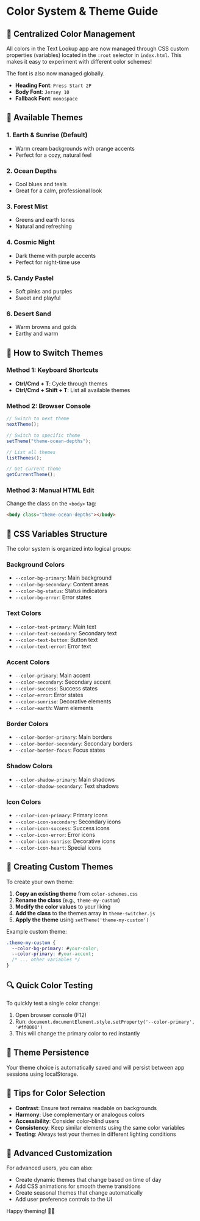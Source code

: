 # Color System & Theme Guide

## 🎨 Centralized Color Management

All colors in the Text Lookup app are now managed through CSS custom properties (variables) located in the `:root` selector in `index.html`. This makes it easy to experiment with different color schemes!

The font is also now managed globally.

- **Heading Font**: `Press Start 2P`
- **Body Font**: `Jersey 10`
- **Fallback Font**: `monospace`

## 🌈 Available Themes

### 1. **Earth & Sunrise** (Default)

- Warm cream backgrounds with orange accents
- Perfect for a cozy, natural feel

### 2. **Ocean Depths**

- Cool blues and teals
- Great for a calm, professional look

### 3. **Forest Mist**

- Greens and earth tones
- Natural and refreshing

### 4. **Cosmic Night**

- Dark theme with purple accents
- Perfect for night-time use

### 5. **Candy Pastel**

- Soft pinks and purples
- Sweet and playful

### 6. **Desert Sand**

- Warm browns and golds
- Earthy and warm

## 🔧 How to Switch Themes

### Method 1: Keyboard Shortcuts

- **Ctrl/Cmd + T**: Cycle through themes
- **Ctrl/Cmd + Shift + T**: List all available themes

### Method 2: Browser Console

```javascript
// Switch to next theme
nextTheme();

// Switch to specific theme
setTheme("theme-ocean-depths");

// List all themes
listThemes();

// Get current theme
getCurrentTheme();
```

### Method 3: Manual HTML Edit

Change the class on the `<body>` tag:

```html
<body class="theme-ocean-depths"></body>
```

## 🎯 CSS Variables Structure

The color system is organized into logical groups:

### Background Colors

- `--color-bg-primary`: Main background
- `--color-bg-secondary`: Content areas
- `--color-bg-status`: Status indicators
- `--color-bg-error`: Error states

### Text Colors

- `--color-text-primary`: Main text
- `--color-text-secondary`: Secondary text
- `--color-text-button`: Button text
- `--color-text-error`: Error text

### Accent Colors

- `--color-primary`: Main accent
- `--color-secondary`: Secondary accent
- `--color-success`: Success states
- `--color-error`: Error states
- `--color-sunrise`: Decorative elements
- `--color-earth`: Warm elements

### Border Colors

- `--color-border-primary`: Main borders
- `--color-border-secondary`: Secondary borders
- `--color-border-focus`: Focus states

### Shadow Colors

- `--color-shadow-primary`: Main shadows
- `--color-shadow-secondary`: Text shadows

### Icon Colors

- `--color-icon-primary`: Primary icons
- `--color-icon-secondary`: Secondary icons
- `--color-icon-success`: Success icons
- `--color-icon-error`: Error icons
- `--color-icon-sunrise`: Decorative icons
- `--color-icon-heart`: Special icons

## 🎨 Creating Custom Themes

To create your own theme:

1. **Copy an existing theme** from `color-schemes.css`
2. **Rename the class** (e.g., `theme-my-custom`)
3. **Modify the color values** to your liking
4. **Add the class** to the themes array in `theme-switcher.js`
5. **Apply the theme** using `setTheme('theme-my-custom')`

Example custom theme:

```css
.theme-my-custom {
  --color-bg-primary: #your-color;
  --color-primary: #your-accent;
  /* ... other variables */
}
```

## 🔍 Quick Color Testing

To quickly test a single color change:

1. Open browser console (F12)
2. Run: `document.documentElement.style.setProperty('--color-primary', '#ff0000')`
3. This will change the primary color to red instantly

## 💾 Theme Persistence

Your theme choice is automatically saved and will persist between app sessions using localStorage.

## 🎯 Tips for Color Selection

- **Contrast**: Ensure text remains readable on backgrounds
- **Harmony**: Use complementary or analogous colors
- **Accessibility**: Consider color-blind users
- **Consistency**: Keep similar elements using the same color variables
- **Testing**: Always test your themes in different lighting conditions

## 🚀 Advanced Customization

For advanced users, you can also:

- Create dynamic themes that change based on time of day
- Add CSS animations for smooth theme transitions
- Create seasonal themes that change automatically
- Add user preference controls to the UI

Happy theming! 🎨✨
